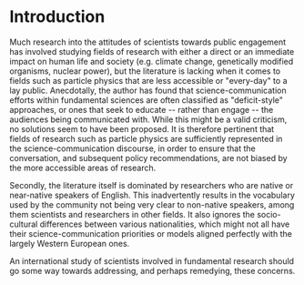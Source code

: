 # Introduction

Much research into the attitudes of scientists towards public engagement has involved studying fields of research with either a direct or an immediate impact on human life and society (e.g. climate change, genetically modified organisms, nuclear power), but the literature is lacking when it comes to fields such as particle physics that are less accessible or "every-day" to a lay public.
Anecdotally, the author has found that science-communication efforts within fundamental sciences are often classified as "deficit-style" approaches, or ones that seek to educate -- rather than engage -- the audiences being communicated with.
While this might be a valid criticism, no solutions seem to have been proposed.
It is therefore pertinent that fields of research such as particle physics are sufficiently represented in the science-communication discourse, in order to ensure that the conversation, and subsequent policy recommendations, are not biased by the more accessible areas of research.

Secondly, the literature itself is dominated by researchers who are native or near-native speakers of English.
This inadvertently results in the vocabulary used by the community not being very clear to non-native speakers, among them scientists and researchers in other fields.
It also ignores the socio-cultural differences between various nationalities, which might not all have their science-communication priorities or models aligned perfectly with the largely Western European ones.

An international study of scientists involved in fundamental research should go some way towards addressing, and perhaps remedying, these concerns.

